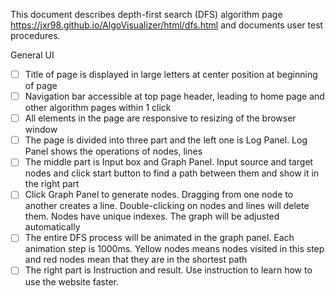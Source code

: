 This document describes depth-first search (DFS) algorithm page https://jxr98.github.io/AlgoVisualizer/html/dfs.html and documents user test procedures.

General UI
- [ ] Title of page is displayed in large letters at center position at beginning of page
- [ ] Navigation bar accessible at top page header, leading to home page and other algorithm pages within 1 click
- [ ] All elements in the page are responsive to resizing of the browser window
- [ ] The page is divided into three part and the left one is Log Panel. Log Panel shows the operations of nodes, lines
- [ ] The middle part is Input box and Graph Panel. Input source and target nodes and click start button to find a path between them and show it in the right part
- [ ] Click Graph Panel to generate nodes. Dragging from one node to another creates a line. Double-clicking on nodes and lines will delete them. Nodes have unique indexes. The graph will be adjusted automatically
- [ ] The entire DFS process will be animated in the graph panel. Each animation step is 1000ms. Yellow nodes means nodes visited in this step and red nodes mean that they are in the shortest path
- [ ] The right part is Instruction and result. Use instruction to learn how to use the website faster.